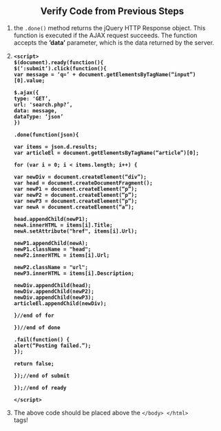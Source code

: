 <center><h2>Verify Code from Previous Steps</h2></center>

<ol>
<li>the <code>.done()</code> method returns the jQuery HTTP Response object. This function is executed if the AJAX request succeeds. The function accepts the <b>’data’</b> parameter, which is the data returned by the server.
</li>
<li>
<b><pre><code>&ltscript>
$(document).ready(function(){
$(‘:submit’).click(function(){
var message = ‘q=’ + document.getElementsByTagName(“input”)[0].value; <br>
$.ajax({
type: 'GET’,
url: 'search.php?’,
data: message,
dataType: ‘json’
})<br>
.done(function(json){ <br>
var items = json.d.results;
var articleEl = document.getElementsByTagName(“article”)[0];<br>
for (var i = 0; i < items.length; i++) {<br>
var newDiv = document.createElement(“div”);
var head = document.createDocumentFragment();
var newP1 = document.createElement(“p”);
var newP2 = document.createElement(“p”);
var newP3 = document.createElement(“p”);
var newA = document.createElement(“a”);<br>
head.appendChild(newP1);
newA.innerHTML = items[i].Title;
newA.setAttribute("href", items[i].Url);<br>
newP1.appendChild(newA);
newP1.className = "head";
newP2.innerHTML = items[i].Url;<br>
newP2.className = "url";
newP3.innerHTML = items[i].Description;<br>
newDiv.appendChild(head);
newDiv.appendChild(newP2);
newDiv.appendChild(newP3);
articleEl.appendChild(newDiv);<br>
}//end of for<br>
})//end of done <br>
.fail(function() {
alert(“Posting failed.”);
}); <br>
return false;<br>
});//end of submit<br>
});//end of ready <br>
&lt/script>
</code></pre></b>
</li>

<li>The above code should be placed above the <code>&lt/body> &lt/html></code></li> tags!
</ol>